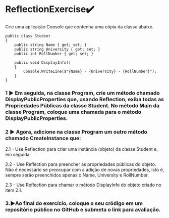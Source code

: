 # ReflectionExercise✔️

Crie uma aplicação Console que contenha uma cópia da classe abaixo.

    public class Student
    {
        public string Name { get; set; }
        public string University { get; set; }
        public int RollNumber { get; set; }

        public void DisplayInfo()
        {
            Console.WriteLine($"{Name} - {University} - {RollNumber}");
        }
    }
    
### 1 ▶️ Em seguida, na classe Program, crie um método chamado DisplayPublicProperties que, usando Reflection, exiba todas as Propriedades Públicas da classe Student. No método Main da classe Program, coloque uma chamada para o método DisplayPublicProperties.

### 2 ▶️ Agora, adicione na classe Program um outro método chamado CreateInstance que:

  2.1 - Use Reflection para criar uma instância (objeto) da classe Student e, em seguida;

  2.2 - Use Reflection para preencher as propriedades públicas do objeto. Não é necessário se preocupar com a adição de novas propriedades, 
  isto é, sempre serão preenchidos apenas o Name, University e RollNumber.

  2.3 - Use Reflection para chamar o método DisplayInfo do objeto criado no item 2.1.

### 3.▶️Ao final do exercício, coloque o seu cródigo em um repositório público no GitHub e submeta o link para avaliação.
